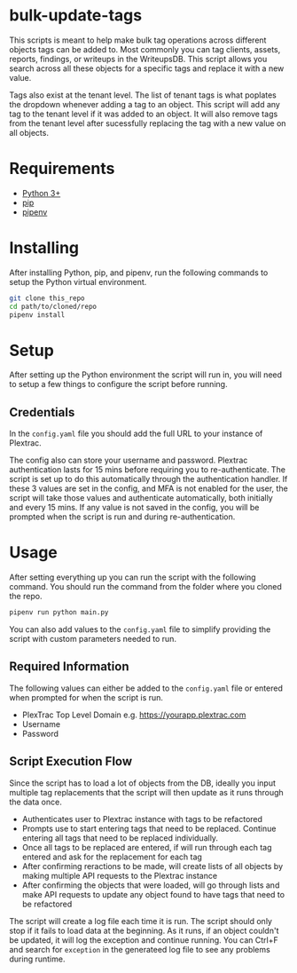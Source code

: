 # bulk-update-tags
This scripts is meant to help make bulk tag operations across different objects tags can be added to. Most commonly you can tag clients, assets, reports, findings, or writeups in the WriteupsDB. This script allows you search across all these objects for a specific tags and replace it with a new value.

Tags also exist at the tenant level. The list of tenant tags is what poplates the dropdown whenever adding a tag to an object. This script will add any tag to the tenant level if it was added to an object. It will also remove tags from the tenant level after sucessfully replacing the tag with a new value on all objects.

# Requirements
- [Python 3+](https://www.python.org/downloads/)
- [pip](https://pip.pypa.io/en/stable/installation/)
- [pipenv](https://pipenv.pypa.io/en/latest/install/)

# Installing
After installing Python, pip, and pipenv, run the following commands to setup the Python virtual environment.
```bash
git clone this_repo
cd path/to/cloned/repo
pipenv install
```

# Setup
After setting up the Python environment the script will run in, you will need to setup a few things to configure the script before running.

## Credentials
In the `config.yaml` file you should add the full URL to your instance of Plextrac.

The config also can store your username and password. Plextrac authentication lasts for 15 mins before requiring you to re-authenticate. The script is set up to do this automatically through the authentication handler. If these 3 values are set in the config, and MFA is not enabled for the user, the script will take those values and authenticate automatically, both initially and every 15 mins. If any value is not saved in the config, you will be prompted when the script is run and during re-authentication.

# Usage
After setting everything up you can run the script with the following command. You should run the command from the folder where you cloned the repo.
```bash
pipenv run python main.py
```
You can also add values to the `config.yaml` file to simplify providing the script with custom parameters needed to run.

## Required Information
The following values can either be added to the `config.yaml` file or entered when prompted for when the script is run.
- PlexTrac Top Level Domain e.g. https://yourapp.plextrac.com
- Username
- Password

## Script Execution Flow
Since the script has to load a lot of objects from the DB, ideally you input multiple tag replacements that the script will then update as it runs through the data once.
- Authenticates user to Plextrac instance with tags to be refactored
- Prompts use to start entering tags that need to be replaced. Continue entering all tags that need to be replaced individually.
- Once all tags to be replaced are entered, if will run through each tag entered and ask for the replacement for each tag
- After confirming reractions to be made, will create lists of all objects by making multiple API requests to the Plextrac instance
- After confirming the objects that were loaded, will go through lists and make API requests to update any object found to have tags that need to be refactored

The script will create a log file each time it is run. The script should only stop if it fails to load data at the beginning. As it runs, if an object couldn't be updated, it will log the exception and continue running. You can Ctrl+F and search for `exception` in the generateed log file to see any problems during runtime.
